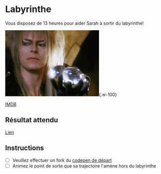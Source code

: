 # Labyrinthe

Vous disposez de 13 heures pour aider Sarah à sortir du labyrinthe!

![](../assets/images/labyrinthe.webp){.w-100}

[IMDB](https://www.imdb.com/title/tt0091369/)

## Résultat attendu

[Lien](https://codepen.io/tim-momo/live/MWNGNeE/dda629f5a49d4abaf0832a1990d2e622)

## Instructions

- [ ] Veuillez effectuer un fork du [codepen de départ](https://codepen.io/tim-momo/pen/PoMeMGP)
- [ ] Animez le point de sorte que sa trajectoire l'amène hors du labyrinthe
